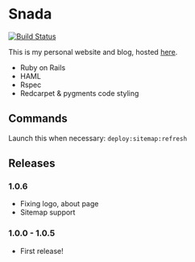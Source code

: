 # Snada

[![Build Status](https://travis-ci.org/snada/snada.svg?branch=master)](https://travis-ci.org/snada/snada)

This is my personal website and blog, hosted [here](http://snada.it).

- Ruby on Rails
- HAML
- Rspec
- Redcarpet & pygments code styling

## Commands

Launch this when necessary: `deploy:sitemap:refresh`

## Releases

### 1.0.6
 - Fixing logo, about page
 - Sitemap support

### 1.0.0 - 1.0.5
 - First release!
